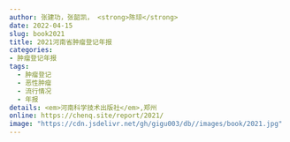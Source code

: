 ```yaml
---
author: 张建功，张韶凯， <strong>陈琼</strong>
date: 2022-04-15
slug: book2021
title: 2021河南省肿瘤登记年报
categories: 
- 肿瘤登记年报
tags:
  - 肿瘤登记
  - 恶性肿瘤
  - 流行情况
  - 年报
details: <em>河南科学技术出版社</em>,郑州
online: https://chenq.site/report/2021/
image: "https://cdn.jsdelivr.net/gh/gigu003/db//images/book/2021.jpg"
---
```



